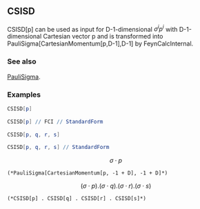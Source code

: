 ## CSISD

CSISD[p] can be used as input for D-1-dimensional $\sigma ^ip^i$ with D-1-dimensional Cartesian vector p and is transformed into PauliSigma[CartesianMomentum[p,D-1],D-1] by FeynCalcInternal.

### See also

[PauliSigma](PauliSigma).

### Examples

```mathematica
CSISD[p] 
 
CSISD[p] // FCI // StandardForm 
 
CSISD[p, q, r, s] 
 
CSISD[p, q, r, s] // StandardForm
```

$$\sigma \cdot p$$

```
(*PauliSigma[CartesianMomentum[p, -1 + D], -1 + D]*)
```

$$(\sigma \cdot p).(\sigma \cdot q).(\sigma \cdot r).(\sigma \cdot s)$$

```
(*CSISD[p] . CSISD[q] . CSISD[r] . CSISD[s]*)
```